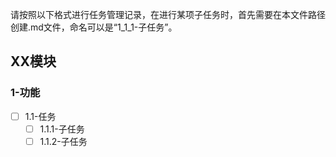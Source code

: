 请按照以下格式进行任务管理记录，在进行某项子任务时，首先需要在本文件路径创建.md文件，命名可以是“1_1_1-子任务”。

## XX模块
### 1-功能
- [ ] 1.1-任务
  - [ ] 1.1.1-子任务
  - [ ] 1.1.2-子任务